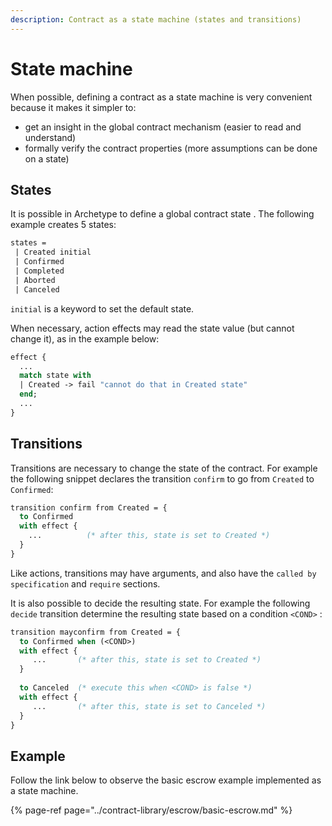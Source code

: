 ```yaml
---
description: Contract as a state machine (states and transitions)
---
```


# State machine

When possible, defining a contract as a state machine is very convenient because it makes it simpler to:

* get an insight in the global contract mechanism \(easier to read and understand\)
* formally verify the contract properties \(more assumptions can be done on a state\) 

## States

It is possible in Archetype to define a global contract state . The following example creates 5 states:

```ocaml
states = 
 | Created initial
 | Confirmed
 | Completed
 | Aborted
 | Canceled
```

`initial` is a keyword to set the default state.

When necessary, action effects may read the state value \(but cannot change it\), as in the example below:

```ocaml
effect {
  ...
  match state with
  | Created -> fail "cannot do that in Created state"
  end;  
  ...
}
```

## Transitions

Transitions are necessary to change the state of the contract. For example the following snippet declares the transition `confirm` to go from `Created` to `Confirmed`:

```ocaml
transition confirm from Created = {
  to Confirmed 
  with effect {
    ...          (* after this, state is set to Created *)
  }
}
```

Like actions, transitions may have arguments, and also have the `called by` `specification` and `require`  sections.

It is also possible to decide the resulting state. For example the following `decide` transition determine the resulting state based on a condition `<COND>` :

```ocaml
transition mayconfirm from Created = {
  to Confirmed when (<COND>)
  with effect {
     ...       (* after this, state is set to Created *)
  }
  
  to Canceled  (* execute this when <COND> is false *)
  with effect {
     ...       (* after this, state is set to Canceled *)
  } 
}
```

## Example

Follow the link below to observe the basic escrow example implemented as a state machine.

{% page-ref page="../contract-library/escrow/basic-escrow.md" %}

